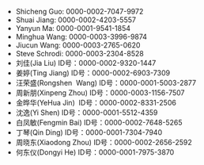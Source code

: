 * Shicheng Guo:  0000-0002-7047-9972
* Shuai Jiang: 0000-0002-4203-5557
* Yanyun Ma: 0000-0001-9541-1854
* Minghua Wang: 0000-0003-3996-9874
* Jiucun Wang: 0000-0003-2765-0620
* Steve Schrodi: 0000-0003-2304-8528
* 刘佳(Jia Liu)           ID号：0000-0002-9320-1447
* 姜婷(Ting Jiang)        ID号：0000-0002-6903-7309
* 汪荣盛(Rongshen  Wang)  ID号：0000-0001-5003-2877
* 周新朋(Xinpeng Zhou)    ID号：0000-0003-1156-7507
* 金晔华(YeHua Jin)       ID号：0000-0002-8331-2506
* 沈逸(Yi Shen)           ID号：0000-0001-5512-4359
* 白凤敏(Fengmin Bai)     ID号：0000-0002-7648-5265
* 丁琴(Qin Ding)          ID号：0000-0001-7304-7940
* 周晓东(Xiaodong Zhou)   ID号：0000-0002-2656-2592
* 何东仪(Dongyi He)       ID号：0000-0001-7975-3870

